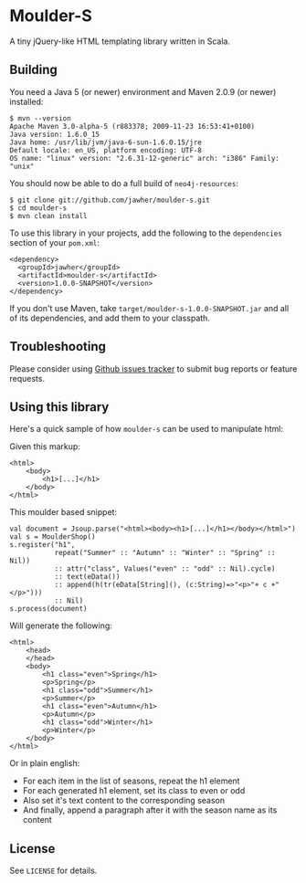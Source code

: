 Moulder-S
=======================

A tiny jQuery-like HTML templating library written in Scala.

Building
--------

You need a Java 5 (or newer) environment and Maven 2.0.9 (or newer) installed:

    $ mvn --version
    Apache Maven 3.0-alpha-5 (r883378; 2009-11-23 16:53:41+0100)
    Java version: 1.6.0_15
    Java home: /usr/lib/jvm/java-6-sun-1.6.0.15/jre
    Default locale: en_US, platform encoding: UTF-8
    OS name: "linux" version: "2.6.31-12-generic" arch: "i386" Family: "unix"

You should now be able to do a full build of `neo4j-resources`:

    $ git clone git://github.com/jawher/moulder-s.git
    $ cd moulder-s
    $ mvn clean install

To use this library in your projects, add the following to the `dependencies` section of your
`pom.xml`:

    <dependency>
      <groupId>jawher</groupId>
      <artifactId>moulder-s</artifactId>
      <version>1.0.0-SNAPSHOT</version>
    </dependency>

If you don't use Maven, take `target/moulder-s-1.0.0-SNAPSHOT.jar` and all of its dependencies, and add them to your classpath.


Troubleshooting
---------------

Please consider using [Github issues tracker](http://github.com/jawher/moulder-s/issues) to submit bug reports or feature requests.


Using this library
------------------

Here's a quick sample of how `moulder-s` can be used to manipulate html:

Given this markup:

    <html>
        <body>
            <h1>[...]</h1>
        </body>
    </html>

This moulder based snippet:

    val document = Jsoup.parse("<html><body><h1>[...]</h1></body></html>")
    val s = MoulderShop()
    s.register("h1", 
               repeat("Summer" :: "Autumn" :: "Winter" :: "Spring" :: Nil)) 
               :: attr("class", Values("even" :: "odd" :: Nil).cycle) 
               :: text(eData()) 
               :: append(h(tr(eData[String](), (c:String)=>"<p>"+ c +"</p>"))) 
               :: Nil)
    s.process(document)


Will generate the following:

    <html>
        <head>
        </head>
        <body> 
            <h1 class="even">Spring</h1> 
            <p>Spring</p>
            <h1 class="odd">Summer</h1> 
            <p>Summer</p>
            <h1 class="even">Autumn</h1> 
            <p>Autumn</p>
            <h1 class="odd">Winter</h1> 
            <p>Winter</p>
        </body>
    </html>

Or in plain english:

* For each item in the list of seasons, repeat the h1 element
* For each generated h1 element, set its class to even or odd
* Also set it's text content to the corresponding season
* And finally, append a paragraph after it with the season name as its content



License
-------

See `LICENSE` for details.
